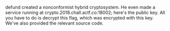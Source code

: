 defund created a nonconformist hybrid cryptosystem. He even made a service running at crypto.2018.chall.actf.co:18002; here's the public key. All you have to do is decrypt this flag, which was encrypted with this key. We've also provided the relevant source code. 
